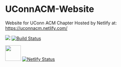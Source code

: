 # UConnACM-Website
Website for UConn ACM Chapter
Hosted by Netlify at: https://uconnacm.netlify.com/

<img src="https://img.icons8.com/color/50/000000/travis-ci.png"> [![Build Status](https://travis-ci.org/brandonmino/UConnACM-Website.svg?branch=release)](https://travis-ci.org/brandonmino/UConnACM-Website) 

<img src="https://www.netlify.com/img/press/logos/logomark.png" width="50" height="50"> [![Netlify Status](https://api.netlify.com/api/v1/badges/5caa65f9-0406-46d9-8f63-76e2fcc5cfa6/deploy-status)](https://app.netlify.com/sites/uconnacm/deploys)
